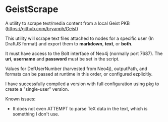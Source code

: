 # GeistScrape
A utility to scrape text/media content from a local Geist PKB (https://github.com/bryanph/Geist)

This utility will scrape text files attached to nodes for a specific user (In DraftJS format) and export them to **markdown**, **text**, or **both**.

It must have access to the Bolt interface of Neo4j (normally port 7687).
The **uri**, **username** and **password** must be set in the script.

Values for DefUserNumber (harvested from Neo4j), outputPath, and formats can be passed at runtime in this order, or configured ezplicitly.

I have successfully compiled a version with full configuration using pkg to create a "single-user" version.

Known issues: 
 * It does not even ATTEMPT to parse TeX data in the text, which is something I don't use. 
